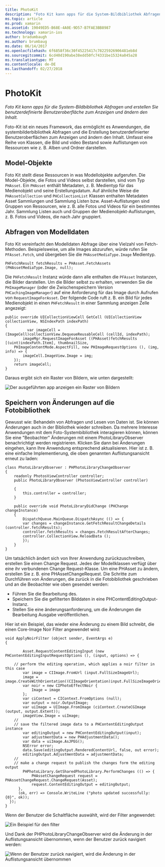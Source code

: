 ```yaml
---
title: PhotoKit
description: "Foto Kit kann apps für die System-Bildbibliothek Abfragen und erstellen Sie benutzerdefinierte Benutzeroberfläche zum Anzeigen und ändern den Inhalt."
ms.topic: article
ms.prod: xamarin
ms.assetid: 19049ED5-B68E-4A0E-9D57-B7FAE3BB8987
ms.technology: xamarin-ios
author: bradumbaugh
ms.author: brumbaug
ms.date: 06/14/2017
ms.openlocfilehash: 6f6858f36c30f45225417c78225926906481eb8d
ms.sourcegitcommit: 6cd40d190abe38edd50fc74331be15324a845a28
ms.translationtype: MT
ms.contentlocale: de-DE
ms.lasthandoff: 02/27/2018
---
```

# <a name="photokit"></a>PhotoKit

_Foto Kit kann apps für die System-Bildbibliothek Abfragen und erstellen Sie benutzerdefinierte Benutzeroberfläche zum Anzeigen und ändern den Inhalt._

Foto-Kit ist ein neues Framework, das ermöglicht es Anwendungen, die systembilderbibliothek Abfragen und die Erstellung benutzerdefinierter Benutzeroberflächen zum Anzeigen und ändern den Inhalt. Umfasst eine Reihe von Klassen, die Bild und video Bestand sowie Auflistungen von Ressourcen wie z. B. Alben und Ordner darstellen.

## <a name="model-objects"></a>Model-Objekte
Foto Kit stellt diese Ressourcen in was Modellobjekte aufgerufen. Die Model-Objekte, die Fotos und Videos selbst darstellen, sind vom Typ `PHAsset`. Ein `PHAsset` enthält Metadaten, z. B. Medientyp für das Medienobjekt und seine Erstellungsdatum.
Auf ähnliche Weise die `PHAssetCollection` und `PHCollectionList` Klassen enthalten Metadaten Asset Sammlungen und Sammlung Listen bzw. Asset-Auflistungen sind Gruppen von Ressourcen, wie z. B. alle Fotos und Videos für ein bestimmtes Jahr. Sammlung Listen auch und Gruppen der Medienobjekt-Auflistungen, z. B. Fotos und Videos, die nach Jahr gruppiert.

## <a name="querying-model-data"></a>Abfragen von Modelldaten
Foto Kit vereinfacht den Modelldaten Abfrage über eine Vielzahl von Fetch-Methoden. Beispielsweise, um alle Images abzurufen, würde rufen Sie `PFAsset.Fetch`, und übergeben Sie die `PHAssetMediaType.Image` Medientyp.

    PHFetchResult fetchResults = PHAsset.FetchAssets (PHAssetMediaType.Image, null);

Die `PHFetchResult` Instanz würde dann alle enthalten die `PFAsset` Instanzen, die Bilder darstellen. Um die Bilder selbst zu erhalten, verwenden Sie die `PHImageManager` (oder die Zwischenspeichern Version `PHCachingImageManager`) auf eine Anforderung für das Image durch Aufrufen von `RequestImageForAsset`. Der folgende Code ruft z. B. ein Bild für jedes Medienobjekt in einen `PHFetchResult` in einer Sammlung anzeigen Zelle angezeigt:


    public override UICollectionViewCell GetCell (UICollectionView collectionView, NSIndexPath indexPath)
    {
              var imageCell = (ImageCell)collectionView.DequeueReusableCell (cellId, indexPath);
            imageMgr.RequestImageForAsset ((PHAsset)fetchResults [(uint)indexPath.Item], thumbnailSize,
        PHImageContentMode.AspectFill, new PHImageRequestOptions (), (img, info) => {
            imageCell.ImageView.Image = img;
        });
        return imageCell;
    }

Daraus ergibt sich ein Raster von Bildern, wie unten dargestellt:

![](photokit-images/image4.png "Der ausgeführten app anzeigen ein Raster von Bildern")
 
## <a name="saving-changes-to-the-photo-library"></a>Speichern von Änderungen auf die Fotobibliothek

Gewusst wie: Behandeln von Abfragen und Lesen von Daten ist. Sie können Änderungen auch in der Bibliothek wieder schreiben. Da mehrere Interesse Anwendungen mit dem Foto-Systembibliothek interagieren können, können Sie eine "Beobachter" Änderungen mit einem PhotoLibraryObserver benachrichtigt werden registrieren. Klicken Sie dann bei Änderungen eingehen, kann Ihre Anwendung entsprechend aktualisieren. Hier ist z. B. eine einfache Implementierung, die oben genannten Auflistungsansicht erneut zu laden:

    class PhotoLibraryObserver : PHPhotoLibraryChangeObserver
    {
        readonly PhotosViewController controller;
        public PhotoLibraryObserver (PhotosViewController controller)
        
        {
            this.controller = controller;
        }
    
        public override void PhotoLibraryDidChange (PHChange changeInstance)
        {
            DispatchQueue.MainQueue.DispatchAsync (() => {
            var changes = changeInstance.GetFetchResultChangeDetails (controller.fetchResults);
            controller.fetchResults = changes.FetchResultAfterChanges;
            controller.CollectionView.ReloadData ();
            });
        }
    }
    
Um tatsächlich ändert sich von Ihrer Anwendung zurückzuschreiben, erstellen Sie einen Change Request. Jedes der Modellklassen verfügt über eine ihr verbundenen Change Request-Klasse. Um eine PHAsset zu ändern, erstellen Sie z. B. eine PHAssetChangeRequest. Die Schritte zum Durchführen von Änderungen, die zurück in die Fotobibliothek geschrieben und an die Beobachter wie oben gesendet werden:

-   Führen Sie die Bearbeitung des.
-   Speichern Sie die gefilterten Bilddaten in eine PHContentEditingOutput-Instanz.
-   Stellen Sie eine änderungsanforderung, um die Änderungen die Bearbeitung Ausgabe veröffentlichen.

Hier ist ein Beispiel, das wieder eine Änderung zu einem Bild schreibt, die einen Core-Image Noir Filter angewendet wird:

    void ApplyNoirFilter (object sender, EventArgs e)
    {
            
            Asset.RequestContentEditingInput (new PHContentEditingInputRequestOptions (), (input, options) => {
            
        // perform the editing operation, which applies a noir filter in this case
            var image = CIImage.FromUrl (input.FullSizeImageUrl);
            image = image.CreateWithOrientation((CIImageOrientation)input.FullSizeImageOrientation);
            var noir = new CIPhotoEffectNoir {
                Image = image
            };
            var ciContext = CIContext.FromOptions (null);
            var output = noir.OutputImage;
            var uiImage = UIImage.FromImage (ciContext.CreateCGImage (output, output.Extent));
            imageView.Image = uiImage;
        //
        // save the filtered image data to a PHContentEditingOutput instance
            var editingOutput = new PHContentEditingOutput(input);
            var adjustmentData = new PHAdjustmentData();
            var data = uiImage.AsJPEG();
            NSError error;
            data.Save(editingOutput.RenderedContentUrl, false, out error);
            editingOutput.AdjustmentData = adjustmentData;
        //
        // make a change request to publish the changes form the editing output
            PHPhotoLibrary.GetSharedPhotoLibrary.PerformChanges (() => {
                PHAssetChangeRequest request = PHAssetChangeRequest.ChangeRequest(Asset);
                request.ContentEditingOutput = editingOutput;
          },
          (ok, err) => Console.WriteLine ("photo updated successfully: {0}", ok));
      });
    }
    
Wenn der Benutzer die Schaltfläche auswählt, wird der Filter angewendet:

![](photokit-images/image5.png "Ein Beispiel für den filter")
 
Und Dank der PHPhotoLibraryChangeObserver wird die Änderung in der Auflistungsansicht übernommen, wenn der Benutzer zurück navigiert werden:

![](photokit-images/image6.png "Wenn der Benutzer zurück navigiert, wird die Änderung in der Auflistungsansicht übernommen")
